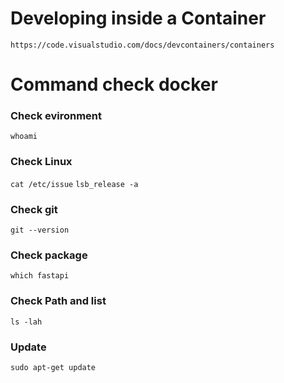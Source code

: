# Developing inside a Container

`https://code.visualstudio.com/docs/devcontainers/containers`

# Command check docker

### Check evironment

`whoami`

### Check Linux

`cat /etc/issue`
`lsb_release -a`

### Check git

`git --version`

### Check package

`which fastapi`

### Check Path and list

`ls -lah`

### Update

`sudo apt-get update`
